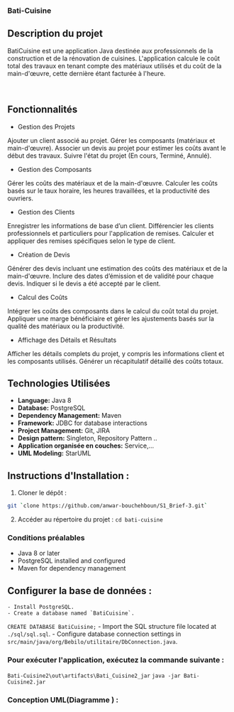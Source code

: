 ### Bati-Cuisine

## Description du projet

BatiCuisine est une application Java destinée aux professionnels de la construction et de la rénovation de cuisines. L'application calcule le coût total des travaux en tenant compte des matériaux utilisés et du coût de la main-d'œuvre, cette dernière étant facturée à l'heure.

​

## Fonctionnalités

- Gestion des Projets

Ajouter un client associé au projet.
Gérer les composants (matériaux et main-d'œuvre).
Associer un devis au projet pour estimer les coûts avant le début des travaux.
Suivre l'état du projet (En cours, Terminé, Annulé).

- Gestion des Composants

Gérer les coûts des matériaux et de la main-d'œuvre.
Calculer les coûts basés sur le taux horaire, les heures travaillées, et la productivité des ouvriers.

- Gestion des Clients

Enregistrer les informations de base d’un client.
Différencier les clients professionnels et particuliers pour l'application de remises.
Calculer et appliquer des remises spécifiques selon le type de client.

- Création de Devis

Générer des devis incluant une estimation des coûts des matériaux et de la main-d'œuvre.
Inclure des dates d’émission et de validité pour chaque devis.
Indiquer si le devis a été accepté par le client.

- Calcul des Coûts

Intégrer les coûts des composants dans le calcul du coût total du projet.
Appliquer une marge bénéficiaire et gérer les ajustements basés sur la qualité des matériaux ou la productivité.

- Affichage des Détails et Résultats

Afficher les détails complets du projet, y compris les informations client et les composants utilisés.
Générer un récapitulatif détaillé des coûts totaux.

## Technologies Utilisées

- **Language:** Java 8
- **Database:** PostgreSQL
- **Dependency Management:** Maven
- **Framework:** JDBC for database interactions
- **Project Management:** Git, JIRA
- **Design pattern:** Singleton, Repository Pattern ..
- **Application organisée en couches:** Service,...
- **UML Modeling:** StarUML

## Instructions d'Installation :

1. Cloner le dépôt :

```bash
git `clone https://github.com/anwar-bouchehboun/S1_Brief-3.git`
```

2. Accéder au répertoire du projet :
   `cd bati-cuisine`

### Conditions préalables

- Java 8 or later
- PostgreSQL installed and configured
- Maven for dependency management

## Configurer la base de données :

    - Install PostgreSQL.
    - Create a database named `BatiCuisine`.

`CREATE DATABASE BatiCuisine;` - Import the SQL structure file located at `./sql/sql.sql`. - Configure database connection settings in `src/main/java/org/Bebilo/utilitaire/DbConnection.java`.

### Pour exécuter l'application, exécutez la commande suivante :

`Bati-Cuisine2\out\artifacts\Bati_Cuisine2_jar`
`java -jar Bati-Cuisine2.jar`

### Conception UML(Diagramme ) :
